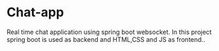 # Chat-app
Real time chat application using spring boot websocket. In this project spring boot is used as backend and HTML,CSS and JS as frontend..
